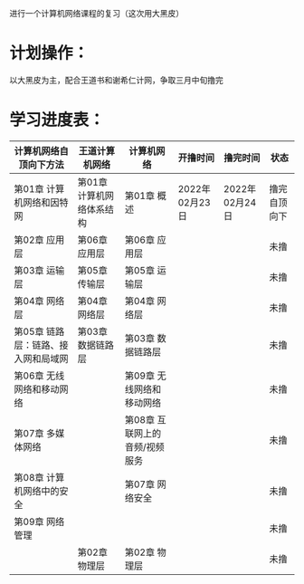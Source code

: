 进行一个计算机网络课程的复习（这次用大黑皮） 
# 计划操作：
以大黑皮为主，配合王道书和谢希仁计网，争取三月中旬撸完
# 学习进度表：
|计算机网络自顶向下方法|王道计算机网络|计算机网络|开撸时间|撸完时间|状态|
|----|----|----|----|----|----|
|第01章 计算机网络和因特网|第01章 计算机网络体系结构|第01章 概述|2022年02月23日|2022年02月24日|撸完自顶向下|
|第02章 应用层|第06章 应用层|第06章 应用层|||未撸|
|第03章 运输层|第05章 传输层|第05章 运输层|||未撸|
|第04章 网络层|第04章 网络层|第04章 网络层|||未撸|
|第05章 链路层：链路、接入网和局域网|第03章 数据链路层|第03章 数据链路层|||未撸|
|第06章 无线网络和移动网络||第09章 无线网络和移动网络|||未撸|
|第07章 多媒体网络||第08章 互联网上的音频/视频服务|||未撸|
|第08章 计算机网络中的安全||第07章 网络安全|||未撸|
|第09章 网络管理|||||未撸|
||第02章 物理层|第02章 物理层|||未撸|
